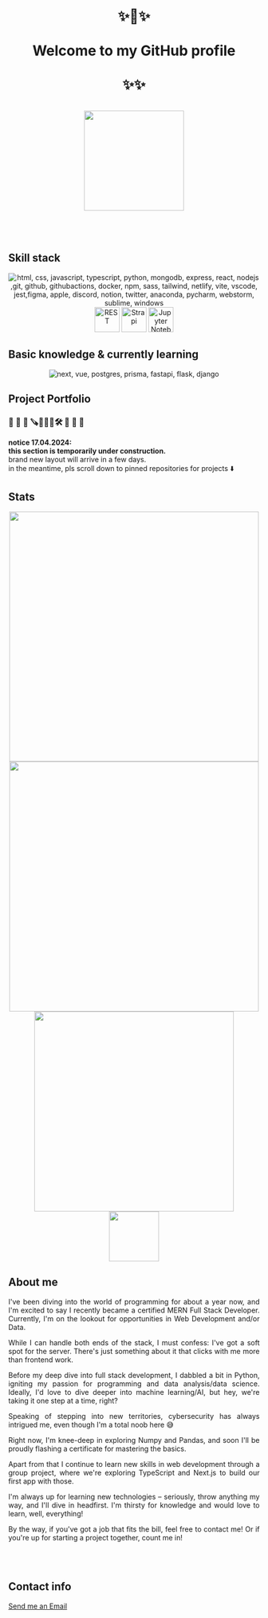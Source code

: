 <h1 align="center">✨💫✨</br></br>Welcome to my GitHub profile</br></br>✨✨</br></br>

<div align="center">
	<img align="center" src="https://github.com/Melina412/Melina412/blob/main/goat.gif?raw=true" width="200"/>	
</div>
</h1>
</br></br>

## Skill stack

<div align="center">
    <img src="https://skillicons.dev/icons?i=html,css,js,ts,py,mongodb,express,react,nodejs,git,github,githubactions,docker,npm,sass,tailwind,netlify,vite,vscode,jest,figma,apple,discord,notion,twitter,anaconda,pycharm,webstorm,sublime,windows&perline=10" alt="html, css, javascript, typescript, python, mongodb, express, react, nodejs ,git, github, githubactions, docker, npm, sass, tailwind, netlify, vite, vscode, jest,figma, apple, discord, notion, twitter, anaconda, pycharm, webstorm, sublime, windows" title="html, css, javascript, typescript, python, mongodb, express, react, nodejs ,git, github, githubactions, docker, npm, sass, tailwind, netlify, vite, vscode, jest,figma, apple, discord, notion, twitter, anaconda, pycharm, webstorm, sublime, windows"/></br>
	<img width="50" src="https://user-images.githubusercontent.com/25181517/192107858-fe19f043-c502-4009-8c47-476fc89718ad.png" alt="REST" title="REST"/>
	<img width="50" src="https://github.com/marwin1991/profile-technology-icons/assets/54946572/0ed1571c-e3df-4f34-94df-102c0afbdb2b" alt="Strapi" title="Strapi"/>
	<img width="50" src="https://user-images.githubusercontent.com/25181517/183914128-3fc88b4a-4ac1-40e6-9443-9a30182379b7.png" alt="Jupyter Notebook" title="Jupyter Notebook"/>
</div>

## Basic knowledge & currently learning

<div align="center">
    <img src="https://skillicons.dev/icons?i=next,vue,postgres,prisma,fastapi,flask,django" alt="next, vue, postgres, prisma, fastapi, flask, django" title="next, vue, postgres, prisma, fastapi, flask, django" />
</div>

## Project Portfolio
### 🚧 🚧 🚧 🪚👷🏻‍♀️🛠️ 🚧 🚧 🚧

**notice 17.04.2024:**</br>
**this section is temporarily under construction.**</br>
brand new layout will arrive in a few days.</br>
in the meantime, pls scroll down to pinned repositories for projects ⬇️


## Stats

<div id="stats" align="center">
  <img src="https://github-readme-stats.vercel.app/api?username=Melina412&theme=material-palenight&show_icons=true&hide_border=false&count_private=true" width="500"/>
</div>

<div id="streak" align="center">
  <img src="https://github-readme-streak-stats.herokuapp.com/?user=Melina412&theme=material-palenight&hide_border=false" width="500"/>
</div>

<div id="languages" align="center">
  <img src="https://github-readme-stats.vercel.app/api/top-langs/?username=Melina412&theme=material-palenight&show_icons=true&hide_border=false&layout=donut&langs_count=10" width="400"/>
</div>

<div id="visitors" align="center">
  <img src="https://komarev.com/ghpvc/?username=Melina412&style=plastic&color=bd88e4&label=visitor+counter" width="100"/>
</div>


## About me

<div align="justify">
	<p>I've been diving into the world of programming for about a year now, and I'm excited to say I recently became a certified MERN Full Stack Developer. Currently, I'm on the lookout for opportunities in Web Development and/or Data.
	
While I can handle both ends of the stack, I must confess: I've got a soft spot for the server. There's just something about it that clicks with me more than frontend work.
	
Before my deep dive into full stack development, I dabbled a bit in Python, igniting my passion for programming and data analysis/data science. Ideally, I'd love to dive deeper into machine learning/AI, but hey, we're taking it one step at a time, right?
	
Speaking of stepping into new territories, cybersecurity has always intrigued me, even though I'm a total noob here 😅
	
Right now, I'm knee-deep in exploring Numpy and Pandas, and soon I'll be proudly flashing a certificate for mastering the basics.
	
Apart from that I continue to learn new skills in web development through a group project, where we're exploring TypeScript and Next.js to build our first app with those.
	
I'm always up for learning new technologies – seriously, throw anything my way, and I'll dive in headfirst. I'm thirsty for knowledge and would love to learn, well, everything!
	
By the way, if you've got a job that fits the bill, feel free to contact me! Or if you're up for starting a project together, count me in!</p> 
<div/>	
</br></br>


## Contact info

<a href="mailto:melina.webdev@gmail.com">Send me an Email</a>
